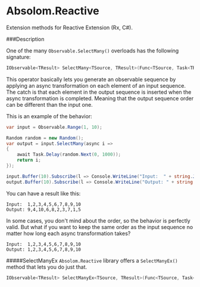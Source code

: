 # Absolom.Reactive
Extension methods for Reactive Extension (Rx, C#). 

###Description

One of the many ```Observable.SelectMany()``` overloads has the following signature:

```c#
IObservable<TResult> SelectMany<TSource, TResult>(Func<TSource, Task<TResult>> selector)
``` 

This operator basically lets you generate an observable sequence by applying an async transformation on each element of an input sequence. The catch is that each element in the output sequence is inserted when the async transformation is completed. Meaning that the output sequence order can be different than the input one.

This is an example of the behavior:  

```c#
var input = Observable.Range(1, 10);

Random random = new Random();
var output = input.SelectMany(async i =>
{
    await Task.Delay(random.Next(0, 1000));
    return i;
});

input.Buffer(10).Subscribe(l => Console.WriteLine("Input:  " + string.Join(",", l)));
output.Buffer(10).Subscribe(l => Console.WriteLine("Output: " + string.Join(",", l)));
``` 
You can have a result like this:
```
Input:  1,2,3,4,5,6,7,8,9,10
Output: 9,4,10,6,8,2,3,7,1,5
```
In some cases, you don't mind about the order, so the behavior is perfectly valid. But what if you want to keep the same order as the input sequence no matter how long each async transformation takes?
```
Input:  1,2,3,4,5,6,7,8,9,10
Output: 1,2,3,4,5,6,7,8,9,10
```
#####SelectManyEx
```Absolom.Reactive``` library offers a ```SelectManyEx()``` method that lets you do just that. 
```c#
IObservable<TResult> SelectManyEx<TSource, TResult>(Func<TSource, Task<TResult>> selector)
``` 
